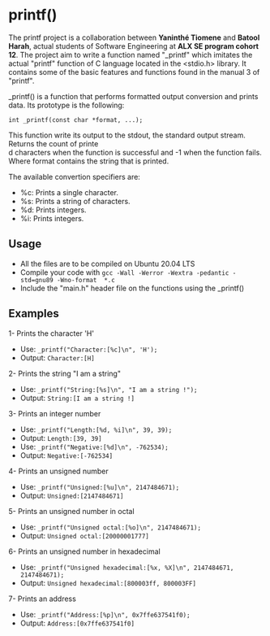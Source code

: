 # printf()

The printf project is a collaboration between **Yaninthé Tiomene** and **Batool Harah**, actual students of Software Engineering at **ALX SE program cohort 12**.
The project aim to write a function named "_printf" which imitates the actual "printf" function of C language located in the <stdio.h> library. It contains some of the basic features and functions found in the manual 3 of "printf".

_printf() is a function that performs formatted output conversion and prints data.
Its prototype is the following:

```
int _printf(const char *format, ...);
```
This function write its output to the stdout, the standard output stream. Returns the count of printe\
d characters when the function is successful and -1 when the function fails.
Where format contains the string that is printed.

The available convertion specifiers are:

 - %c: Prints a single character.
 - %s: Prints a string of characters.
 - %d: Prints integers.
 - %i: Prints integers.

## Usage

 - All the files are to be compiled on Ubuntu 20.04 LTS
 - Compile your code with ```gcc -Wall -Werror -Wextra -pedantic -std=gnu89 -Wno-format  *.c```
 - Include the "main.h" header file on the functions using the _printf()

## Examples

1- Prints the character 'H'
   - Use: `_printf("Character:[%c]\n", 'H');`
   - Output: `Character:[H]`

2- Prints the string "I am a string"
   - Use: `_printf("String:[%s]\n", "I am a string !");`
   - Output: `String:[I am a string !]`

3- Prints an integer number
   - Use: `_printf("Length:[%d, %i]\n", 39, 39);`
   - Output: `Length:[39, 39]`
   - Use: `_printf("Negative:[%d]\n", -762534);`
   - Output: `Negative:[-762534]`

4- Prints an unsigned number
   - Use: `_printf("Unsigned:[%u]\n", 2147484671);`
   - Output: `Unsigned:[2147484671]`

5- Prints an unsigned number in octal
   - Use: `_printf("Unsigned octal:[%o]\n", 2147484671);`
   - Output: `Unsigned octal:[20000001777]`

6- Prints an unsigned number in hexadecimal
   - Use: `_printf("Unsigned hexadecimal:[%x, %X]\n", 2147484671, 2147484671);`
   - Output: `Unsigned hexadecimal:[800003ff, 800003FF]`

7- Prints an address
   - Use: `_printf("Address:[%p]\n", 0x7ffe637541f0);`
   - Output: `Address:[0x7ffe637541f0]`